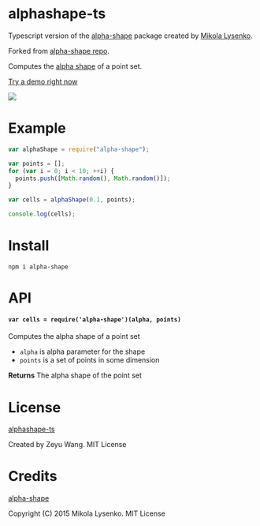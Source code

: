 # alphashape-ts

Typescript version of the [alpha-shape](https://www.npmjs.com/package/alpha-shape) package created by [Mikola Lysenko](https://github.com/mikolalysenko).

Forked from [alpha-shape repo](https://github.com/mikolalysenko/alpha-shape).

Computes the [alpha shape](http://en.wikipedia.org/wiki/Alpha_shape) of a point set.

[Try a demo right now](https://mikolalysenko.github.io/alpha-shape/index.html)

<img src="alpha.png">

# Example

```javascript
var alphaShape = require("alpha-shape");

var points = [];
for (var i = 0; i < 10; ++i) {
  points.push([Math.random(), Math.random()]);
}

var cells = alphaShape(0.1, points);

console.log(cells);
```

# Install

```
npm i alpha-shape
```

# API

#### `var cells = require('alpha-shape')(alpha, points)`

Computes the alpha shape of a point set

- `alpha` is alpha parameter for the shape
- `points` is a set of points in some dimension

**Returns** The alpha shape of the point set

# License

[alphashape-ts](https://www.npmjs.com/package/alphashape-ts)

Created by Zeyu Wang. MIT License

# Credits

[alpha-shape](https://www.npmjs.com/package/alpha-shape)

Copyright (C) 2015 Mikola Lysenko. MIT License



